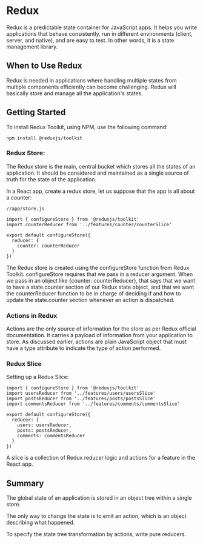 # Redux
Redux is a predictable state container for JavaScript apps. It helps you write applications that behave consistently, run in different environments (client, server, and native), and are easy to test. In other words, it is a state management library.

## When to Use Redux

Redux is needed in applications where handling multiple states from multiple components efficiently can become challenging. Redux will basically store and manage all the application's states.

## Getting Started

To install Redux Toolkit, using NPM, use the following command:

```
npm install @reduxjs/toolkit

```
### Redux Store:

The Redux store is the main, central bucket which stores all the states of an application. It should be considered and maintained as a single source of truth for the state of the application.

In a React app, create a redux store, let us suppose that the app is all about a counter:

```
//app/store.js

import { configureStore } from '@reduxjs/toolkit'
import counterReducer from '../features/counter/counterSlice'

export default configureStore({
  reducer: {
    counter: counterReducer
  }
})

```
The Redux store is created using the configureStore function from Redux Toolkit. configureStore requires that we pass in a reducer argument. When we pass in an object like {counter: counterReducer}, that says that we want to have a state.counter section of our Redux state object, and that we want the counterReducer function to be in charge of deciding if and how to update the state.counter section whenever an action is dispatched.

### Actions in Redux

Actions are the only source of information for the store as per Redux official documentation. It carries a payload of information from your application to store. As discussed earlier, actions are plain JavaScript object that must have a type attribute to indicate the type of action performed.


### Redux Slice


Setting up a Redux Slice:

```
import { configureStore } from '@reduxjs/toolkit'
import usersReducer from '../features/users/usersSlice'
import postsReducer from '../features/posts/postsSlice'
import commentsReducer from '../features/comments/commentsSlice'

export default configureStore({
  reducer: {
    users: usersReducer,
    posts: postsReducer,
    comments: commentsReducer
  }
})
```
A slice is a collection of Redux reducer logic and actions for a feature in the React app.

## Summary 

The global state of an application is stored in an object tree within a single store.

The only way to change the state is to emit an action, which is an object describing what happened.

To specify the state tree transformation by actions, write pure reducers.
